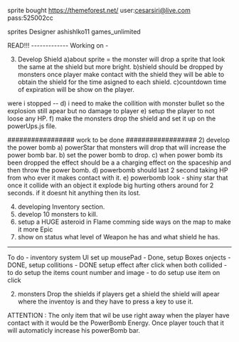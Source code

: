 sprite bought 
https://themeforest.net/
user:cesarsiri@live.com
pass:525002cc

sprites Designer
 ashishlko11
 games_unlimited


READ!!!  -------------
Working on - 

3) Develop Shield
     a)about sprite = the monster will drop a sprite that look the same at the shield but more bright.
     b)shield should be dropped by monsters once player make contact with the shield they will be able to obtain the shield for the time asigned to each shield.
     c)countdown time of expiration will be show on the player.

were i stopped --
     d) i need to make the collition with monster bullet so the explosion still apear but no damage to player
     e) setup the player to not loose any HP.
     f) make the monsters drop the shield and set it up on the powerUps.js file.


#################  work to be done  ##################
2) develop the power bomb
        a) powerStar that monsters will drop that will increase the power bomb bar.
        b) set the power bomb to drop.
        c) when power bomb its been dropped the effect should be a a charging effect on the spaceship and then throw the power bomb.
        d) powerbomb should last 2 second taking HP from who ever it makes contact with it.
        e) powerbomb look - shiny star that once it collide with an object it explode big hurting others around for 2 seconds. if it doesnt hit anything then its lost.

4) developing Inventory section.
5) develop 10 monsters to kill.
6) setup a HUGE asteroid in Flame comming side ways on the map to make it more Epic
7) show on status what level of Weapon he has and what shield he has.

--------------


To do - inventory system UI
 set up mousePad - Done,
 setup Boxes onjects - DONE, 
 setup collitions - DONE
 setup effect after click when both collided - to do
 setup the items count number and image - to do
 setup use item on click

2) monsters Drop the shields if players get a shield the shield will apear where the inventoy is and they have to press a key to use it.

ATTENTION : The only item that wil be use right away when the player have contact with it would be the
PowerBomb Energy. Once player touch that it will automaticly increase his powerBomb bar.